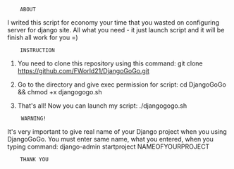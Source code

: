 		ABOUT		       

I writed this script for economy your time that you
wasted on configuring server for django site. All
what you need - it just launch script and it will
be finish all work for you =)




		INSTRUCTION		

1. You need to clone this repository using this command:
	git clone https://github.com/FWorld21/DjangoGoGo.git

2. Go to the directory and give exec permission for script:
	cd DjangoGoGo && chmod +x djangogogo.sh

3. That's all! Now you can launch my script:
	./djangogogo.sh



		WARNING!		

It's very important to give real name of your Django
project when you using DjangoGoGo. You must enter
same name, what you entered, when you typing command:
	django-admin startproject NAMEOFYOURPROJECT



		THANK YOU		
